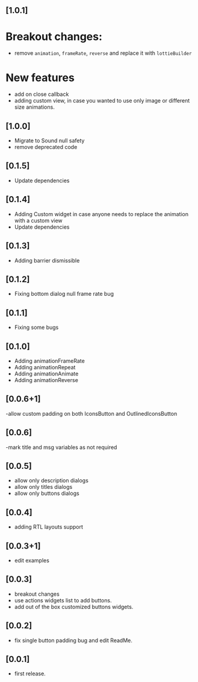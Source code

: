 ## [1.0.1]
# Breakout changes:
- remove `animation`, `frameRate`, `reverse` and replace it with `lottieBuilder` 
# New features
- add on close callback
- adding custom view, in case you wanted to use only image or different size animations.


## [1.0.0]
- Migrate to Sound null safety
- remove deprecated code

## [0.1.5]
- Update dependencies

## [0.1.4]
- Adding Custom widget in case anyone needs to replace the animation 
with a custom view 
- Update dependencies

## [0.1.3]
- Adding barrier dismissible

## [0.1.2]
- Fixing bottom dialog null frame rate bug


## [0.1.1]
- Fixing some bugs

## [0.1.0]
- Adding animationFrameRate
- Adding animationRepeat
- Adding animationAnimate
- Adding animationReverse



## [0.0.6+1]
-allow custom padding on both IconsButton and OutlinedIconsButton


## [0.0.6]
-mark title and msg variables as not required

## [0.0.5]
- allow only description dialogs
- allow only titles dialogs
- allow only buttons dialogs

## [0.0.4] 
- adding RTL layouts support

## [0.0.3+1] 
- edit examples

## [0.0.3] 
- breakout changes
- use actions widgets list to add buttons.
- add out of the box customized buttons widgets.


## [0.0.2]
- fix single button padding bug and edit ReadMe.

## [0.0.1] 
- first release.
